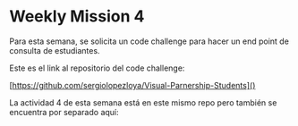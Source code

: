 # Weekly Mission 4

Para esta semana, se solicita un code challenge para hacer un end point de consulta de estudiantes.

Este es el link al repositorio del code challenge:

[https://github.com/sergiolopezloya/Visual-Parnership-Students]()

La actividad 4 de esta semana está en este mismo repo pero también se encuentra por separado aquí:
